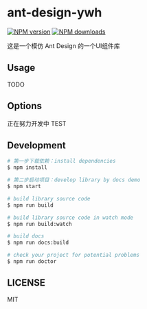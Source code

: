 # ant-design-ywh

[![NPM version](https://img.shields.io/npm/v/ant-design-ywh.svg?style=flat)](https://npmjs.org/package/ant-design-ywh)
[![NPM downloads](http://img.shields.io/npm/dm/ant-design-ywh.svg?style=flat)](https://npmjs.org/package/ant-design-ywh)

这是一个模仿 Ant Design 的一个UI组件库

## Usage

TODO

## Options

正在努力开发中 TEST

## Development

```bash
# 第一步下载依赖：install dependencies
$ npm install

# 第二步启动项目：develop library by docs demo
$ npm start

# build library source code
$ npm run build

# build library source code in watch mode
$ npm run build:watch

# build docs
$ npm run docs:build

# check your project for potential problems
$ npm run doctor
```

## LICENSE

MIT
